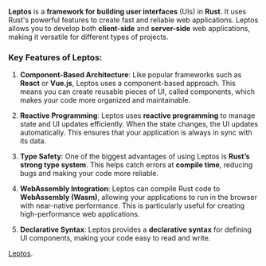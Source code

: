 **Leptos** is a **framework for building user interfaces** (UIs) in **Rust**. It uses Rust's powerful features to create fast and reliable web applications. Leptos allows you to develop both **client-side** and **server-side** web applications, making it versatile for different types of projects.

### **Key Features of Leptos:**
1. **Component-Based Architecture**: Like popular frameworks such as **React** or **Vue.js**, Leptos uses a component-based approach. This means you can create reusable pieces of UI, called components, which makes your code more organized and maintainable.

2. **Reactive Programming**: Leptos uses **reactive programming** to manage state and UI updates efficiently. When the state changes, the UI updates automatically. This ensures that your application is always in sync with its data.

3. **Type Safety**: One of the biggest advantages of using Leptos is **Rust’s strong type system**. This helps catch errors at **compile time**, reducing bugs and making your code more reliable.

4. **WebAssembly Integration**: Leptos can compile Rust code to **WebAssembly (Wasm)**, allowing your applications to run in the browser with near-native performance. This is particularly useful for creating high-performance web applications.

5. **Declarative Syntax**: Leptos provides a **declarative syntax** for defining UI components, making your code easy to read and write.

[Leptos](https://book.leptos.dev/).
